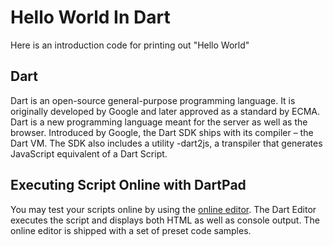 # Hello World In Dart

Here is an introduction code for printing out "Hello World"

## Dart

Dart is an open-source general-purpose programming language. It is originally developed by Google and later approved as a standard by ECMA. Dart is a new programming language meant for the server as well as the browser. Introduced by Google, the Dart SDK ships with its compiler – the Dart VM. The SDK also includes a utility -dart2js, a transpiler that generates JavaScript equivalent of a Dart Script.

## Executing Script Online with DartPad

You may test your scripts online by using the [online editor](https://dartpad.dartlang.org/). The Dart Editor executes the script and displays both HTML as well as console output. The online editor is shipped with a set of preset code samples.
